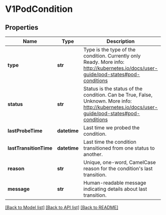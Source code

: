 # V1PodCondition

## Properties
Name | Type | Description | Notes
------------ | ------------- | ------------- | -------------
**type** | **str** | Type is the type of the condition. Currently only Ready. More info: http://kubernetes.io/docs/user-guide/pod-states#pod-conditions | 
**status** | **str** | Status is the status of the condition. Can be True, False, Unknown. More info: http://kubernetes.io/docs/user-guide/pod-states#pod-conditions | 
**lastProbeTime** | **datetime** | Last time we probed the condition. | [optional] 
**lastTransitionTime** | **datetime** | Last time the condition transitioned from one status to another. | [optional] 
**reason** | **str** | Unique, one-word, CamelCase reason for the condition&#39;s last transition. | [optional] 
**message** | **str** | Human-readable message indicating details about last transition. | [optional] 

[[Back to Model list]](../README.md#documentation-for-models) [[Back to API list]](../README.md#documentation-for-api-endpoints) [[Back to README]](../README.md)


